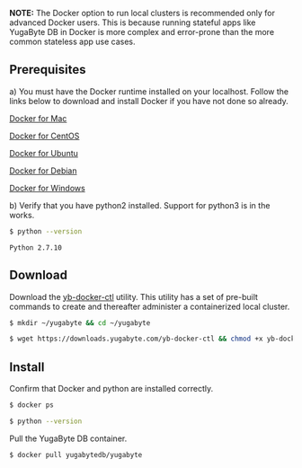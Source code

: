 **NOTE:**
The Docker option to run local clusters is recommended only for advanced Docker users. This is because running stateful apps like YugaByte DB in Docker is more complex and error-prone than the more common stateless app use cases.

<h2 id="docker-prerequisites">Prerequisites</h2>

a) You must have the Docker runtime installed on your localhost. Follow the links below to download and install Docker if you have not done so already.

<i class="fab fa-apple" aria-hidden="true"></i> [Docker for Mac](https://store.docker.com/editions/community/docker-ce-desktop-mac) 

<i class="fab fa-centos"></i> [Docker for CentOS](https://store.docker.com/editions/community/docker-ce-server-centos) 

<i class="fab fa-ubuntu"></i> [Docker for Ubuntu](https://store.docker.com/editions/community/docker-ce-server-ubuntu) 

<i class="icon-debian"></i> [Docker for Debian](https://store.docker.com/editions/community/docker-ce-server-debian) 

<i class="fab fa-windows" aria-hidden="true"></i> [Docker for Windows](https://store.docker.com/editions/community/docker-ce-desktop-windows) 

b) Verify that you have python2 installed. Support for python3 is in the works.

```sh
$ python --version
```

```
Python 2.7.10
```

<h2 id="docker-download">Download</h2>

Download the [yb-docker-ctl](../../admin/yb-docker-ctl/) utility. This utility has a set of pre-built commands to create and thereafter administer a containerized local cluster. 

```sh
$ mkdir ~/yugabyte && cd ~/yugabyte
```

```sh
$ wget https://downloads.yugabyte.com/yb-docker-ctl && chmod +x yb-docker-ctl
```

<h2 id="docker-install">Install</h2>

Confirm that Docker and python are installed correctly.

```sh
$ docker ps
```

```sh
$ python --version
```

Pull the YugaByte DB container.

```sh
$ docker pull yugabytedb/yugabyte
```
